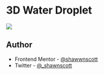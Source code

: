 # 3D Water Droplet

![](./)



## Author

- Frontend Mentor - [@shawwnscott](https://www.frontendmentor.io/profile/Shawwnscott)
- Twitter - [@\_shawnscott](https://twitter.com/_Shawnscott)
